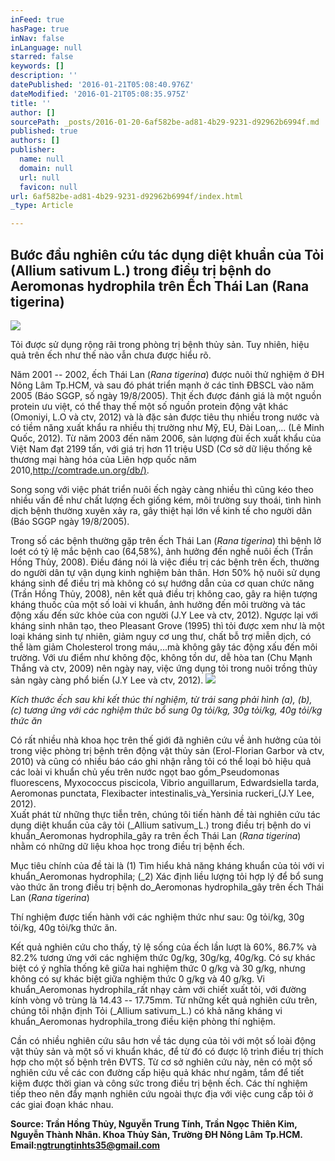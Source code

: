 ```yaml
---
inFeed: true
hasPage: true
inNav: false
inLanguage: null
starred: false
keywords: []
description: ''
datePublished: '2016-01-21T05:08:40.976Z'
dateModified: '2016-01-21T05:08:35.975Z'
title: ''
author: []
sourcePath: _posts/2016-01-20-6af582be-ad81-4b29-9231-d92962b6994f.md
published: true
authors: []
publisher:
  name: null
  domain: null
  url: null
  favicon: null
url: 6af582be-ad81-4b29-9231-d92962b6994f/index.html
_type: Article

---
```

## Bước đầu nghiên cứu tác dụng diệt khuẩn của Tỏi (Allium sativum L.) trong điều trị bệnh do Aeromonas hydrophila trên Ếch Thái Lan (Rana tigerina)
![](https://the-grid-user-content.s3-us-west-2.amazonaws.com/c7a27aa3-cdf3-4ab2-a6ad-3a929740e78f.jpg)

Tỏi được sử dụng rộng rãi trong phòng trị bệnh thủy sản. Tuy nhiên, hiệu quả trên ếch như thế nào vẫn chưa được hiểu rõ.

Năm 2001 -- 2002, ếch Thái Lan (_Rana tigerina_) được nuôi thử nghiệm ở ĐH Nông Lâm Tp.HCM, và sau đó phát triển mạnh ở các tỉnh ĐBSCL vào năm 2005 (Báo SGGP, số ngày 19/8/2005). Thịt ếch được đánh giá là một nguồn protein ưu việt, có thể thay thế một số nguồn protein động vật khác (Omoniyi, L.O và ctv, 2012) và là đặc sản được tiêu thụ nhiều trong nước và có tiềm năng xuất khẩu ra nhiều thị trường như Mỹ, EU, Đài Loan,... (Lê Minh Quốc, 2012). Từ năm 2003 đến năm 2006, sản lượng đùi ếch xuất khẩu của Việt Nam đạt 2199 tấn, với giá trị hơn 11 triệu USD (Cơ sở dữ liệu thống kê thương mại hàng hóa của Liên hợp quốc năm 2010,[http://comtrade.un.org/db/)][0].

Song song với việc phát triển nuôi ếch ngày càng nhiều thì cũng kéo theo nhiều vấn đề như chất lượng ếch giống kém, môi trường suy thoái, tình hình dịch bệnh thường xuyên xảy ra, gây thiệt hại lớn về kinh tế cho người dân (Báo SGGP ngày 19/8/2005).

Trong số các bệnh thường gặp trên ếch Thái Lan (_Rana tigerina_) thì bệnh lở loét có tỷ lệ mắc bệnh cao (64,58%), ảnh hưởng đến nghề nuôi ếch (Trần Hồng Thủy, 2008). Điều đáng nói là việc điều trị các bệnh trên ếch, thường do người dân tự vận dụng kinh nghiệm bản thân. Hơn 50% hộ nuôi sử dụng kháng sinh để điều trị mà không có sự hướng dẫn của cơ quan chức năng (Trần Hồng Thủy, 2008), nên kết quả điều trị không cao, gây ra hiện tượng kháng thuốc của một số loài vi khuẩn, ảnh hưởng đến môi trường và tác động xấu đến sức khỏe của con người (J.Y Lee và ctv, 2012). Ngược lại với kháng sinh nhân tạo, theo Pleasant Grove (1995) thì tỏi được xem như là một loại kháng sinh tự nhiên, giảm nguy cơ ung thư, chất bỗ trợ miễn dịch, có thể làm giảm Cholesterol trong máu,...mà không gây tác động xấu đến môi trường. Với ưu điểm như không độc, không tồn dư, dễ hòa tan (Chu Mạnh Thắng và ctv, 2009) nên ngày nay, việc ứng dụng tỏi trong nuôi trồng thủy sản ngày càng phổ biến (J.Y Lee và ctv, 2012).
![](https://the-grid-user-content.s3-us-west-2.amazonaws.com/5e3e4f15-91d5-4ffa-82c6-2b011c69f0d2.png)

_Kích thước ếch sau khi kết thúc thí nghiệm, từ trái sang phải hình (a), (b), (c) tương ứng với các nghiệm thức bổ sung 0g tỏi/kg, 30g tỏi/kg, 40g tỏi/kg thức ăn_

Có rất nhiều nhà khoa học trên thế giới đã nghiên cứu về ảnh hưởng của tỏi trong việc phòng trị bệnh trên động vật thủy sản (Erol-Florian Garbor và ctv, 2010) và cũng có nhiều báo cáo ghi nhận rằng tỏi có thể loại bỏ hiệu quả các loài vi khuẩn chủ yếu trên nước ngọt bao gồm_Pseudomonas fluorescens, Myxococcus piscicola, Vibrio anguillarum, Edwardsiella tarda, Aeromonas punctata, Flexibacter intestinalis_và_Yersinia ruckeri_(J.Y Lee, 2012).  
Xuất phát từ những thực tiễn trên, chúng tôi tiến hành đề tài nghiên cứu tác dụng diệt khuẩn của cây tỏi (_Allium sativum_L.) trong điều trị bệnh do vi khuẩn_Aeromonas hydrophila_gây ra trên ếch Thái Lan (_Rana tigerina_) nhằm có những dữ liệu khoa học trong điều trị bệnh ếch.

Mục tiêu chính của đề tài là (1) Tìm hiểu khả năng kháng khuẩn của tỏi với vi khuẩn_Aeromonas hydrophila; (_2) Xác định liều lượng tỏi hợp lý để bổ sung vào thức ăn trong điều trị bệnh do_Aeromonas hydrophila_gây trên ếch Thái Lan (_Rana tigerina_)

Thí nghiệm được tiến hành với các nghiệm thức như sau: 0g tỏi/kg, 30g tỏi/kg, 40g tỏi/kg thức ăn. 

Kết quả nghiên cứu cho thấy, tỷ lệ sống của ếch lần lượt là  60%, 86.7% và 82.2% tương ứng với các nghiệm thức 0g/kg, 30g/kg, 40g/kg. Có sự khác biệt có ý nghĩa thống kê giữa hai nghiệm thức 0 g/kg và 30 g/kg, nhưng không có sự khác biệt giữa nghiệm thức 0 g/kg và 40 g/kg. Vi khuẩn_Aeromonas hydrophila_rất nhạy cảm với chiết xuất tỏi, với đường kính vòng vô trùng là 14.43 -- 17.75mm. Từ những kết quả nghiên cứu trên, chúng tôi nhận định Tỏi (_Allium sativum_L.) có khả năng kháng vi khuẩn_Aeromonas hydrophila_trong điều kiện phòng thí nghiệm.

Cần có nhiều nghiên cứu sâu hơn về tác dụng của tỏi với một số loài động vật thủy sản và một số vi khuẩn khác, để từ đó có được lộ trình điều trị thích hợp cho một số bệnh trên ĐVTS. Từ cơ sở nghiên cứu này, nên có một số nghiên cứu về các con đường cấp hiệu quả khác như ngâm, tắm để tiết kiệm được thời gian và công sức trong điều trị bệnh ếch. Các thí nghiệm tiếp theo nên đẩy mạnh nghiên cứu ngoài thực địa với việc cung cấp tỏi ở các giai đoạn khác nhau.

**Source: Trần Hồng Thủy, Nguyễn Trung Tính, Trần Ngọc Thiên Kim, Nguyễn Thành Nhân. Khoa Thủy Sản, Trường ĐH Nông Lâm Tp.HCM. Email:[ngtrungtinhts35@gmail.com][1]**

[0]: http://t.umblr.com/redirect?z=http%3A%2F%2Fcomtrade.un.org%2Fdb%2F%29&t=MzY0NWZhNjFmNDMxNDgwYjZkMDkwNTdjMzY3NjY0YjgwMjUxNDJjMixTUlplc3NqeQ%3D%3D
[1]: http://t.umblr.com/redirect?z=mailto%3Angtrungtinhts35%40gmail.com&t=YjU0YWZkZTA0NzYxY2ZhZjAyMTgwZGRmZTI3Y2M0MjgyNTAwYzg2MixTUlplc3NqeQ%3D%3D
